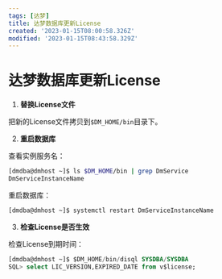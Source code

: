 ```yaml
---
tags: [达梦]
title: 达梦数据库更新License
created: '2023-01-15T08:00:58.326Z'
modified: '2023-01-15T08:43:58.329Z'
---
```


# 达梦数据库更新License


1. **替换License文件**

把新的License文件拷贝到`$DM_HOME/bin`目录下。

2. **重启数据库**

查看实例服务名：
```bash
[dmdba@dmhost ~]$ ls $DM_HOME/bin | grep DmService
DmServiceInstanceName
```

重启数据库：
```bash
[dmdba@dmhost ~]$ systemctl restart DmServiceInstanceName
```

3. **检查License是否生效**

检查License到期时间：
```sql
[dmdba@dmhost ~]$ $DM_HOME/bin/disql SYSDBA/SYSDBA
SQL> select LIC_VERSION,EXPIRED_DATE from v$license;
```







